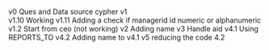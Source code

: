 v0 Ques and Data source cypher
v1  
v1.10 Working
v1.11 Adding a check if managerid id numeric or alphanumeric
v1.2 Start from ceo (not working)
v2 Adding name
v3 Handle aid
v4.1 Using REPORTS_TO
v4.2 Adding name to v4.1
v5 reducing the code 4.2
